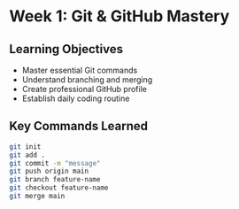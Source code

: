 # Week 1: Git & GitHub Mastery

## Learning Objectives
- Master essential Git commands
- Understand branching and merging
- Create professional GitHub profile
- Establish daily coding routine

## Key Commands Learned
```bash
git init
git add .
git commit -m "message"
git push origin main
git branch feature-name
git checkout feature-name
git merge main
